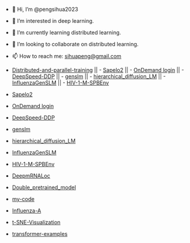 - 👋 Hi, I’m @pengsihua2023
- 👀 I’m interested in deep learning.
- 🌱 I’m currently learning distributed learning.
- 💞️ I’m looking to collaborate on distributed learning.
- 📫 How to reach me: sihuapeng@gmail.com

  


- [Distributed-and-parallel-training](https://github.com/pengsihua2023/Distributed-training/tree/main)  ||  - [Sapelo2](https://github.com/pengsihua2023/SAPelo2) ||  - [OnDemand login](https://ondemand.gacrc.uga.edu/pun/sys/dashboard)  ||  - [DeepSpeed-DDP](https://github.com/pengsihua2023/DeepSpeed-DDP)  || - [genslm](https://github.com/pengsihua2023/genslm)   ||  - [hierarchical_diffusion_LM](https://github.com/pengsihua2023/hierarchical_diffusion_LM)   ||   - [InfluenzaGenSLM](https://github.com/pengsihua2023/InfluenzaGenSLM)   ||    - [HIV-1-M-SPBEnv](https://github.com/pengsihua2023/HIV-1-M-SPBEnv)     
- [Sapelo2](https://github.com/pengsihua2023/SAPelo2)  
- [OnDemand login](https://ondemand.gacrc.uga.edu/pun/sys/dashboard)  
- [DeepSpeed-DDP](https://github.com/pengsihua2023/DeepSpeed-DDP)  
- [genslm](https://github.com/pengsihua2023/genslm)   
- [hierarchical_diffusion_LM](https://github.com/pengsihua2023/hierarchical_diffusion_LM)    
- [InfluenzaGenSLM](https://github.com/pengsihua2023/InfluenzaGenSLM)   
- [HIV-1-M-SPBEnv](https://github.com/pengsihua2023/HIV-1-M-SPBEnv)    
- [DeepmRNALoc](https://github.com/pengsihua2023/DeepmRNALoc)    
- [Double_pretrained_model](https://github.com/pengsihua2023/Double_pretrained_model)    
- [my-code](https://github.com/pengsihua2023/my-code)   
- [Influenza-A](https://github.com/pengsihua2023/Influenza-A)   
- [t-SNE-Visualization](https://github.com/pengsihua2023/t-SNE-Visualization)   
- [transformer-examples](https://github.com/pengsihua2023/transformer-examples)   

<!---
pengsihua2023/pengsihua2023 is a ✨ special ✨ repository because its `README.md` (this file) appears on your GitHub profile.
You can click the Preview link to take a look at your changes.
--->

